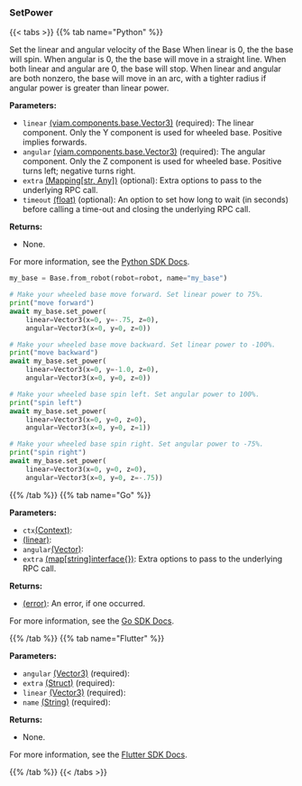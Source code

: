 ### SetPower

{{< tabs >}}
{{% tab name="Python" %}}

Set the linear and angular velocity of the Base When linear is 0, the the base will spin. When angular is 0, the the base will move in a straight line. When both linear and angular are 0, the base will stop. When linear and angular are both nonzero, the base will move in an arc, with a tighter radius if angular power is greater than linear power.

**Parameters:**

- `linear` [(viam.components.base.Vector3)](<INSERT PARAM TYPE LINK>) (required): The linear component. Only the Y component is used for wheeled base. Positive implies forwards.
- `angular` [(viam.components.base.Vector3)](<INSERT PARAM TYPE LINK>) (required): The angular component. Only the Z component is used for wheeled base. Positive turns left; negative turns right.
- `extra` [(Mapping[str, Any])](<INSERT PARAM TYPE LINK>) (optional): Extra options to pass to the underlying RPC call.
- `timeout` [(float)](<INSERT PARAM TYPE LINK>) (optional): An option to set how long to wait (in seconds) before calling a time-out and closing the underlying RPC call.

**Returns:**

- None.

For more information, see the [Python SDK Docs](https://python.viam.dev/autoapi/viam/components/base/client/index.html#viam.components.base.client.BaseClient.set_power).

``` python {class="line-numbers linkable-line-numbers"}
my_base = Base.from_robot(robot=robot, name="my_base")

# Make your wheeled base move forward. Set linear power to 75%.
print("move forward")
await my_base.set_power(
    linear=Vector3(x=0, y=-.75, z=0),
    angular=Vector3(x=0, y=0, z=0))

# Make your wheeled base move backward. Set linear power to -100%.
print("move backward")
await my_base.set_power(
    linear=Vector3(x=0, y=-1.0, z=0),
    angular=Vector3(x=0, y=0, z=0))

# Make your wheeled base spin left. Set angular power to 100%.
print("spin left")
await my_base.set_power(
    linear=Vector3(x=0, y=0, z=0),
    angular=Vector3(x=0, y=0, z=1))

# Make your wheeled base spin right. Set angular power to -75%.
print("spin right")
await my_base.set_power(
    linear=Vector3(x=0, y=0, z=0),
    angular=Vector3(x=0, y=0, z=-.75))
```

{{% /tab %}}
{{% tab name="Go" %}}

**Parameters:**

- `ctx`[(Context)](https://pkg.go.dev/context#Context):
- [(linear)](<INSERT PARAM TYPE LINK>):
- `angular`[(Vector)](https://pkg.go.dev/github.com/golang/geo/r3#Vector):
- `extra` [(map[string]interface\{\})](https://go.dev/blog/maps): Extra options to pass to the underlying RPC call.

**Returns:**

- [(error)](https://pkg.go.dev/builtin#error): An error, if one occurred.

For more information, see the [Go SDK Docs](https://pkg.go.dev/go.viam.com/rdk/components/base#Base).

{{% /tab %}}
{{% tab name="Flutter" %}}

**Parameters:**

- `angular` [(Vector3)](https://flutter.viam.dev/viam_sdk/Vector3-class.html) (required):
- `extra` [(Struct)](<INSERT PARAM TYPE LINK>) (required):
- `linear` [(Vector3)](https://flutter.viam.dev/viam_sdk/Vector3-class.html) (required):
- `name` [(String)](https://api.flutter.dev/flutter/dart-core/String-class.html) (required):

**Returns:**

- None.

For more information, see the [Flutter SDK Docs](https://flutter.viam.dev/viam_protos.component.base/BaseServiceClient/setPower.html).

{{% /tab %}}
{{< /tabs >}}
